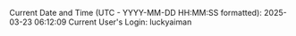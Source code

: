 Current Date and Time (UTC - YYYY-MM-DD HH:MM:SS formatted): 2025-03-23 06:12:09
Current User's Login: luckyaiman
